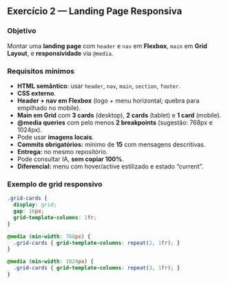 ## Exercício 2 — Landing Page Responsiva

### Objetivo
Montar uma **landing page** com `header` e `nav` em **Flexbox**, `main` em **Grid Layout**, e **responsividade** via `@media`.

### Requisitos mínimos
- **HTML semântico**: usar `header`, `nav`, `main`, `section`, `footer`.
- **CSS externo**.
- **Header + nav em Flexbox** (logo + menu horizontal; quebra para empilhado no mobile).
- **Main em Grid** com **3 cards** (desktop), **2 cards** (tablet) e **1 card** (mobile).
- **@media queries** com pelo menos **2 breakpoints** (sugestão: 768px e 1024px).
- Pode usar **imagens locais**.
- **Commits obrigatórios:** mínimo de **15** com mensagens descritivas.
- **Entrega:** no mesmo repositório.
- Pode consultar IA, **sem copiar 100%**.
- **Diferencial:** menu com hover/active estilizado e estado “current”.

### Exemplo de grid responsivo
```css
.grid-cards {
  display: grid;
  gap: 16px;
  grid-template-columns: 1fr;
}

@media (min-width: 768px) {
  .grid-cards { grid-template-columns: repeat(2, 1fr); }
}

@media (min-width: 1024px) {
  .grid-cards { grid-template-columns: repeat(3, 1fr); }
}